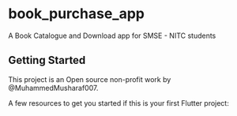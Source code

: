 # book_purchase_app

A Book Catalogue and Download app for SMSE - NITC students

## Getting Started

This project is an Open source non-profit work by @MuhammedMusharaf007.

A few resources to get you started if this is your first Flutter project:



